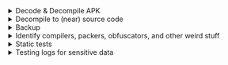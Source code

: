 <details>
<summary>Decode & Decompile APK</summary>

- `apktool d -o App/ <APPLICATION_NAME>.apk`
    
</details>

<details>
<summary>Decompile to (near) source code</summary>

- `jadx -d App <APPLICATION_NAME>.apk`
    
</details>

<details>
<summary>Backup</summary>

- To backup one application, with its apk
    - `adb backup -apk <package_name> -f <backup_name>.adb`
    
</details>

<details>
<summary>Identify compilers, packers, obfuscators, and other weird stuff</summary>

- `apkid  --scan-depth 0 -r <apk_filename>.apk`
    
</details>

<details>
<summary>Static tests</summary>

- `jadx -d target_src <apk_filename>.apk`
- `semgrep -c <path>/rules/ <path>/target_src/sources`
    
</details>

<details>
<summary>Testing logs for sensitive data</summary>

- `adb logcat | grep "$(adb shell ps | grep <package-name> | awk '{print $2}')"`
    
</details>
